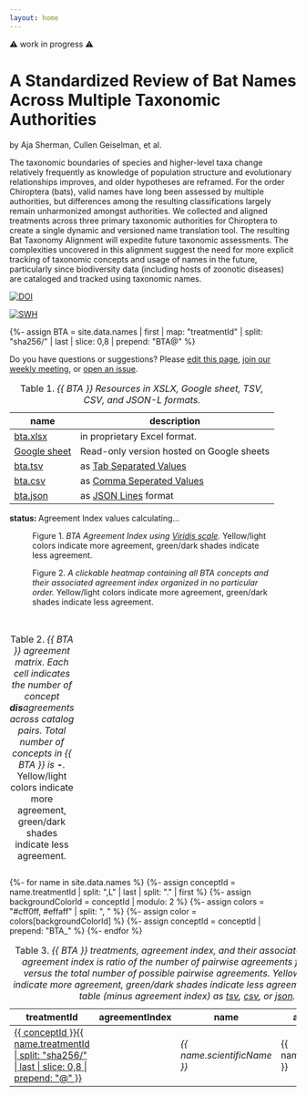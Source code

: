 ```yaml
---
layout: home
---
```


⚠️  work in progress ⚠️

# A Standardized Review of Bat Names Across Multiple Taxonomic Authorities

by Aja Sherman, Cullen Geiselman, et al. 

The taxonomic boundaries of species and higher-level taxa change relatively frequently as knowledge of population structure and evolutionary relationships improves, and older hypotheses are reframed. For the order Chiroptera (bats), valid names have long been assessed by multiple authorities, but differences among the resulting classifications largely remain unharmonized amongst authorities. We collected and aligned treatments across three primary taxonomic authorities for Chiroptera to create a single dynamic and versioned name translation tool. The resulting Bat Taxonomy Alignment will expedite future taxonomic assessments. The complexities uncovered in this alignment suggest the need for more explicit tracking of taxonomic concepts and usage of names in the future, particularly since biodiversity data (including hosts of zoonotic diseases) are cataloged and tracked using taxonomic names.


[![DOI](https://zenodo.org/badge/DOI/10.5281/zenodo.7915722.svg)](https://doi.org/10.5281/zenodo.7915722) 

[![SWH](https://archive.softwareheritage.org/badge/swh:1:dir:9ba2b7ef8c75873d945ccfd19845df28778e7da8/)](https://archive.softwareheritage.org/swh:1:dir:9ba2b7ef8c75873d945ccfd19845df28778e7da8;origin=https://github.com/jhpoelen/bat-taxonomic-alignment;visit=swh:1:snp:ed17e4d64ad333b0285669fd632ea53c84fd3d16;anchor=swh:1:rev:380935f37f3a4783ace2239baeb626d40366c669)

{%- assign BTA = site.data.names | first | map: "treatmentId" | split: "sha256/" | last | slice: 0,8 | prepend: "BTA@" %}



Do you have questions or suggestions? Please [edit this page](https://github.com/jhpoelen/bat-taxonomic-alignment/edit/main/index.md), [join our weekly meeting](https://globalbioticinteractions.org/covid19), or [open an issue](https://github.com/jhpoelen/bat-taxonomic-alignment/issues/new).

<table><caption>Table 1. <em>{{ BTA }} Resources in XSLX, Google sheet, TSV, CSV, and JSON-L formats.</em></caption><thead><th>name</th><th>description</th></thead>
<tbody>
    <tr><td><a href="./bta.xlsx">bta.xlsx</a></td><td>in proprietary Excel format.</td></tr>
    <tr><td><a href="https://docs.google.com/spreadsheets/d/1JSIr4GJX26LnF6WEl_jvrP6eAiRJc32XbIseeC_Y9DM">Google sheet</a></td><td>Read-only version hosted on Google sheets</td></tr>
    <tr><td><a href="./bta.tsv">bta.tsv</a></td><td>as <a href="https://www.iana.org/assignments/media-types/text/tab-separated-values">Tab Separated Values</a></td></tr>
    <tr><td><a href="./bta.csv">bta.csv</a></td><td>as <a href="https://en.wikipedia.org/wiki/Comma-separated_values">Comma Seperated Values</a></td></tr>
    <tr><td><a href="./bta.json">bta.json</a></td><td>as <a href="https://jsonlines.org/">JSON Lines</a> format</td></tr>

  </tbody>
</table>

<b>status: </b><span id="status">Agreement Index values calculating...</span>

<figure>
  <figcaption>Figure 1. <em>BTA Agreement Index using <a href="https://github.com/politiken-journalism/scale-color-perceptual#readme">Viridis scale</a>.</em> Yellow/light colors indicate more agreement, green/dark shades indicate less agreement.</figcaption>
  <div id="pallette" style="display: flex; flex-direction: row;"></div>
</figure>


<figure>
  <figcaption>Figure 2. <em>A clickable heatmap containing all BTA concepts and their associated agreement index organized in no particular order.</em> Yellow/light colors indicate more agreement, green/dark shades indicate less agreement.</figcaption>
  <div id="map" style="display: flex; flex-direction: row; flex-wrap: wrap;"></div>
</figure>

<br/>



<table><caption>Table 2. <em>{{ BTA }} agreement matrix. Each cell indicates the number of concept <b>dis</b>agreements across catalog pairs. Total number of concepts in {{ BTA }} is <b><span id="totalConcepts">-</span></b>.</em> Yellow/light colors indicate more agreement, green/dark shades indicate less agreement.</caption><thead id="matrixHeader"></thead><tbody id="matrix"></tbody></table>



<table>
  <caption>Table 3. <em>{{ BTA }} treatments, agreement index, and their associated names. The agreement index is ratio of the number of pairwise agreements for a concept versus the total number of possible pairwise agreements. Yellow/light colors indicate more agreement, green/dark shades indicate less agreement. Download table (minus agreement index) as <a href="https://raw.githubusercontent.com/jhpoelen/bat-taxonomic-alignment/main/_data/names.tsv">tsv</a>, <a href="https://raw.githubusercontent.com/jhpoelen/bat-taxonomic-alignment/main/_data/names.csv">csv</a>, or <a href="https://raw.githubusercontent.com/jhpoelen/bat-taxonomic-alignment/main/_data/names.json">json</a>.</em></caption>
  <thead><th>treatmentId</th><th>agreementIndex</th><th>name</th><th>accordingTo</th></thead>
  <tbody>
{%- for name in site.data.names %}
{%- assign conceptId = name.treatmentId | split: ",L" | last | split: "." | first %}
{%- assign backgroundColorId = conceptId | modulo: 2 %}
{%- assign colors = "#cff0ff, #effaff" | split: ", " %}
{%- assign color = colors[backgroundColorId] %}
{%- assign conceptId = conceptId | prepend: "BTA_" %}
    <tr id="{{ conceptId }}" style="background-color: {{ color }};">
<td><a href="{{ name.treatmentId }}">{{ conceptId }}{{ name.treatmentId | split: "sha256/" | last | slice: 0,8 | prepend: "@" }}</a></td><td> <div class="{{ conceptId }}"/></td><td> <em>{{ name.scientificName }}</em></td><td> {{ name.accordingTo }}</td>
    </tr>
{%- endfor %}
  </tbody>
</table>





<script src="assets/js/viridis.js"></script>

<script>

  var concepts = {{ site.data.names-wide | jsonify }};

  document.querySelector("#totalConcepts").textContent = concepts.length;

  var matchesTotal = {};
  var mismatchesTotal = {};
 
  const applyColorsForIndex = function(elem, agreementIndex) { 
    elem.style["text-align"] = "center";
    elem.style.background = viridis(agreementIndex);
    elem.style.color = agreementIndex > 0.75 ? "black" : "white"; 
  }
  
  const pallette = [{ index: 1.0, text: "more agreement" }, { index: 0.75, text: "" }, { index: 0.5, text: "" }, { index: 0.25, text: "" }, { index:  0, text: "less agreement"}];
  pallette.forEach(function(box) {
    var palletteBox = document.querySelector("#pallette").appendChild(document.createElement("div"));
    palletteBox.appendChild(document.createElement("div")).textContent = box.index.toFixed(1);    
    if (box.text) { 
       palletteBox.appendChild(document.createElement("div")).textContent = box.text;    
    }

    applyColorsForIndex(palletteBox, box.index);
    palletteBox.style.height = "3em";
    palletteBox.style.width = "10em";
    palletteBox.style["vertical-align"] = "bottom";
    palletteBox.style.align = "center";
    palletteBox.style["justify-content"]= "space-between";


  });
 
  var agreementIndex = concepts.forEach(function(concept) {
    const catalogNames = Object
        .keys(concept)
        .filter(function(key) { return key.match(/^Name.*/) != null; })
        .sort();
    
    const matches = [];
    for (var i = 0; i < catalogNames.length; i++) {
      for (var j = i+1; j < catalogNames.length; j++) {  
        const nameA = concept[catalogNames[i]];
        const nameB = concept[catalogNames[j]];
        const agreementValue =  nameA === nameB ? 1 : 0;
        matches.push(agreementValue);
        const totalKey = catalogNames[i] + '*' + catalogNames[j]; 
        matchesTotal[totalKey] = (matchesTotal[totalKey] | 0) + agreementValue;
        mismatchesTotal[totalKey] = (mismatchesTotal[totalKey] | 0) + (1 - agreementValue);
      }
    }
    const nameAgreementIndex = 1.0 * matches.reduce(function(item, accum) { return item + accum; }, 0) / matches.length;

    const conceptId = concept.treatmentId.match(/(.*)(L)(?<conceptId>[0-9]+)[.]tsv$/).groups.conceptId;
  
    const setAgreementIndex = function(item) {
      document
        .querySelectorAll('.' + item.conceptId)
        .forEach(function(elem) { 
          elem.textContent = item.agreementIndex; 
          applyColorsForIndex(elem, item.agreementIndex);
       });

       const square = document
         .querySelector('#map')
         .appendChild(document.createElement('div'));
       applyColorsForIndex(square, item.agreementIndex);
       square.style.width = '0.7em';
       square.style.height = '0.7em';
       square.setAttribute('title', 'click to jump to [' + item.conceptId + ']');
       square.addEventListener(
         "click", 
         function () { history.pushState({}, "", "#map"); document.querySelector('#' + item.conceptId).scrollIntoView(); }, 
         false
       );
    };
 
    setAgreementIndex( {
      treatmentId: concept.treatmentId,
      conceptId: 'BTA_' + conceptId,
      agreementIndex: nameAgreementIndex.toFixed(1),
      catalogs: catalogNames
    });


  });

  var catalogsMatched = Object
    .keys(matchesTotal)
    .reduce(function (accum, key) { 
       key.split("*").forEach(function(item) { if (accum.indexOf(item) == -1) { accum.push(item); } });
       return accum }, [])
    .sort();

    

  document.querySelector('#matrixHeader').appendChild(document.createElement("th"));
 
  catalogsMatched.forEach(function (catalogA) {
    var catalogName = catalogA.replace(/^Name[ _]/, '');
    document.querySelector('#matrixHeader').appendChild(document.createElement("th")).textContent = catalogName;
    var row = document.querySelector('#matrix').appendChild(document.createElement("tr"));
    row.appendChild(document.createElement("td")).textContent = catalogName;
    catalogsMatched.forEach(function (catalogB) {
      var cell = row.appendChild(document.createElement("td"));
      const mismatchCount = mismatchesTotal[catalogA + "*" + catalogB];
      if (mismatchCount) {
          cell.textContent = mismatchCount;
          const agreementIndex = 1 - 1.0 * mismatchCount / concepts.length;
          applyColorsForIndex(cell, agreementIndex);
      } else {
          cell.textContent = "-";
      }
    }); 
  });

  document.querySelector('#status').textContent = 'Agreement Index values calculation done.';


</script>
